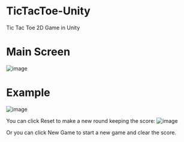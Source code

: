 # TicTacToe-Unity
Tic Tac Toe 2D Game in Unity

# Main Screen
![image](https://github.com/susannacifani/TicTacToe-Unity/assets/73530772/ba2ffa47-7349-4f64-9f73-2217ba3cb761)

# Example
![image](https://github.com/susannacifani/TicTacToe-Unity/assets/73530772/628e744c-3943-4679-9f34-a686666a1e5b)

You can click Reset to make a new round keeping the score:
![image](https://github.com/susannacifani/TicTacToe-Unity/assets/73530772/16ab99b7-0a66-46a4-a8e9-6d0429cbc7e8)

Or you can click New Game to start a new game and clear the score.
